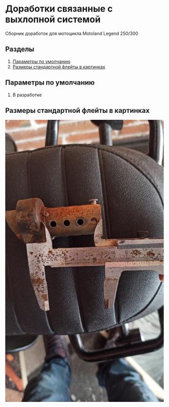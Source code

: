 # Доработки связанные с выхлопной системой
Сборник доработок для мотоцикла Motoland Legend 250/300

## Разделы
1. [Параметры по умолчанию](#params)
2. [Размеры стандартной флейты в картинках](#fleyta)


## Параметры по умолчанию <a name="params"></a>

1. В разработке

## Размеры стандартной флейты в картинках <a name="fleyta"></a>

![Стандартная флейта](img/6BRfuQ0lqMk.jpg)
